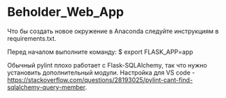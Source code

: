 # Beholder_Web_App
Что бы создать новое окружение в Anaconda следуйте инструкциям в requirements.txt.

Перед началом выполните команду:
$ export FLASK_APP=app

Обычный pylint плохо работает с Flask-SQLAlchemy, так что нужно установить дополнительный модули.
Настройка для VS code - https://stackoverflow.com/questions/28193025/pylint-cant-find-sqlalchemy-query-member.
